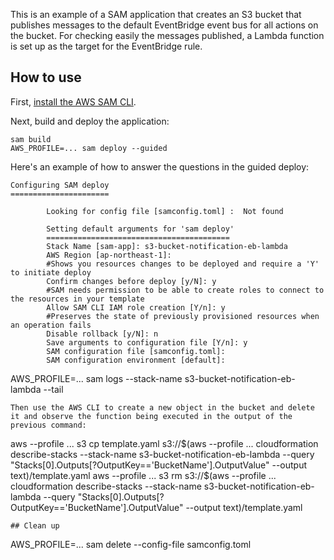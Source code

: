 This is an example of a SAM application that creates an S3 bucket that publishes messages to the default EventBridge event bus for all actions on the bucket. For checking easily the messages published, a Lambda function is set up as the target for the EventBridge rule.

## How to use
First, [install the AWS SAM CLI](https://docs.aws.amazon.com/serverless-application-model/latest/developerguide/install-sam-cli.html).

Next, build and deploy the application:
```
sam build
AWS_PROFILE=... sam deploy --guided
```
Here's an example of how to answer the questions in the guided deploy:
```
Configuring SAM deploy
======================

        Looking for config file [samconfig.toml] :  Not found

        Setting default arguments for 'sam deploy'
        =========================================
        Stack Name [sam-app]: s3-bucket-notification-eb-lambda
        AWS Region [ap-northeast-1]:
        #Shows you resources changes to be deployed and require a 'Y' to initiate deploy
        Confirm changes before deploy [y/N]: y
        #SAM needs permission to be able to create roles to connect to the resources in your template
        Allow SAM CLI IAM role creation [Y/n]: y
        #Preserves the state of previously provisioned resources when an operation fails
        Disable rollback [y/N]: n
        Save arguments to configuration file [Y/n]: y
        SAM configuration file [samconfig.toml]:
        SAM configuration environment [default]:

```
AWS_PROFILE=... sam logs --stack-name s3-bucket-notification-eb-lambda --tail
```
Then use the AWS CLI to create a new object in the bucket and delete it and observe the function being executed in the output of the previous command:
```
aws --profile ... s3 cp template.yaml s3://$(aws --profile ... cloudformation describe-stacks --stack-name s3-bucket-notification-eb-lambda --query "Stacks[0].Outputs[?OutputKey=='BucketName'].OutputValue" --output text)/template.yaml
aws --profile ... s3 rm s3://$(aws --profile ... cloudformation describe-stacks --stack-name s3-bucket-notification-eb-lambda --query "Stacks[0].Outputs[?OutputKey=='BucketName'].OutputValue" --output text)/template.yaml
```
## Clean up
```
AWS_PROFILE=... sam delete --config-file samconfig.toml
```

